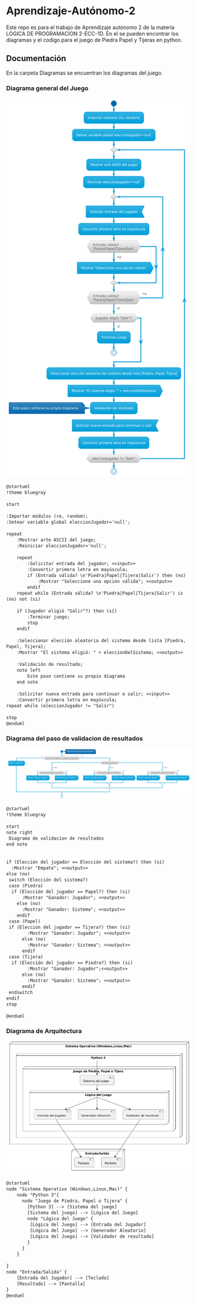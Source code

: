 # Aprendizaje-Autónomo-2
Este repo es para el trabajo de Aprendizaje autónomo 2 de la materia LOGICA DE PROGRAMACION 2-ECC-1D. En el se pueden encontrar los diagramas y el codigo para el juego de Piedra Papel y Tijeras en python.

## Documentación
En la carpeta Diagramas se encuentran los diagramas del juego.
### Diagrama general del Juego
![](<Diagramas/Diagrama del juego v2.png>)

```
@startuml
!theme bluegray

start

:Importar módulos (re, random);
:Setear variable global eleccionJugador='null';

repeat
    :Mostrar arte ASCII del juego;
    :Reiniciar eleccionJugador='null';
    
    repeat
        :Solicitar entrada del jugador; <<input>>
        :Convertir primera letra en mayúscula; 
        if (Entrada válida? \n'Piedra|Papel|Tijera|Salir') then (no)
            :Mostrar "Seleccione una opción válida"; <<output>>
        endif
    repeat while (Entrada válida? \n'Piedra|Papel|Tijera|Salir') is (no) not (si)

    if (Jugador eligió "Salir"?) then (sí) 
        :Terminar juego;
        stop
    endif

    :Seleccionar elección aleatoria del sistema desde lista [Piedra, Papel, Tijera];
    :Mostrar "El sistema eligió: " + eleccionDelSistema; <<output>>

    :Validación de resultado;
    note left
        Este paso contiene su propio diagrama
    end note

    :Solicitar nueva entrada para continuar o salir; <<input>>
    :Convertir primera letra en mayúscula;
repeat while (eleccionJugador != "Salir")

stop
@enduml
```


### Diagrama del paso de validacion de resultados
![](<Diagramas/Diagrama Validacion de resultados.png>)

```
@startuml
!theme bluegray

start
note right
 Diagrama de validacion de resultados
end note


if (Elección del jugador == Elección del sistema?) then (sí)
  :Mostrar "Empate"; <<output>>
else (no)
 switch (Elección del sistema?)
 case (Piedra)
  if (Elección del jugador == Papel?) then (si)
      :Mostrar "Ganador: Jugador"; <<output>>
    else (no)
      :Mostrar "Ganador: Sistema"; <<output>>
    endif
 case (Papel) 
 if (Elección del jugador == Tijera?) then (si)
        :Mostrar "Ganador: Jugador"; <<output>>
      else (no)
        :Mostrar "Ganador: Sistema"; <<output>>
      endif
 case (Tijera)
  if (Elección del jugador == Piedra?) then (si)
        :Mostrar "Ganador: Jugador";<<output>>
      else (no)
        :Mostrar "Ganador: Sistema"; <<output>>
      endif
 endswitch 
endif
stop

@enduml
```

### Diagrama de Arquitectura
![](<Diagramas/Diagrama de arquitectura.png>)


```
@startuml
node "Sistema Operativo (Windows,Linux,Mac)" {
    node "Python 3"{
      node "Juego de Piedra, Papel o Tijera" {
        [Python 3] --> [Sistema del juego]
        [Sistema del juego] --> [Lógica del Juego] 
        node "Lógica del Juego" {
         [Lógica del Juego] --> [Entrada del Jugador]
         [Lógica del Juego] --> [Generador Aleatorio]
         [Lógica del Juego] --> [Validador de resultado]
        }
      }
    }
    
}
node "Entrada/Salida" {
    [Entrada del Jugador] --> [Teclado]
    [Resultado] --> [Pantalla]
}
@enduml
```